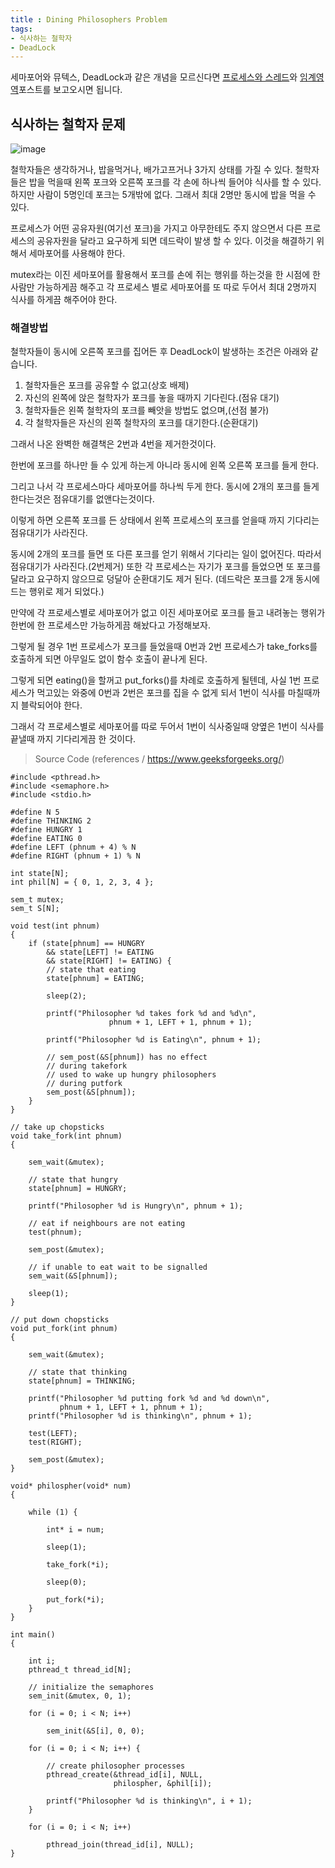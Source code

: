 ```yaml
---
title : Dining Philosophers Problem
tags:
- 식사하는 철학자
- DeadLock
---  
```


세마포어와 뮤텍스, DeadLock과 같은 개념을 모르신다면 [프로세스와 스레드](/process-thread)와 [임계영역](/critical-section)포스트를 보고오시면 됩니다.

## 식사하는 철학자 문제

![image](https://user-images.githubusercontent.com/44635266/68369600-09ca9580-017e-11ea-8f58-7c83fe50e3a6.png)

철학자들은 생각하거나, 밥을먹거나, 배가고프거나 3가지 상태를 가질 수 있다. 철학자들은 밥을 먹을때 왼쪽 포크와 오른쪽 포크를 각 손에 하나씩 들어야 식사를 할 수 있다. 하지만 사람이 5명인데 포크는 5개밖에 없다. 그래서 최대 2명만 동시에 밥을 먹을 수 있다.

프로세스가 어떤 공유자원(여기선 포크)을 가지고 아무한테도 주지 않으면서 다른 프로세스의 공유자원을 달라고 요구하게 되면 데드락이 발생 할 수 있다. 이것을 해결하기 위해서 세마포어를 사용해야 한다.

mutex라는 이진 세마포어를 활용해서 포크를 손에 쥐는 행위를 하는것을 한 시점에 한 사람만 가능하게끔 해주고 각 프로세스 별로 세마포어를 또 따로 두어서 최대 2명까지 식사를 하게끔 해주어야 한다.

### 해결방법

철학자들이 동시에 오른쪽 포크를 집어든 후 DeadLock이 발생하는 조건은 아래와 같습니다.

1. 철학자들은 포크를 공유할 수 없고(상호 배제)
2. 자신의 왼쪽에 앉은 철학자가 포크를 놓을 때까지 기다린다.(점유 대기)
3. 철학자들은 왼쪽 철학자의 포크를 빼앗을 방법도 없으며,(선점 불가) 
4. 각 철학자들은 자신의 왼쪽 철학자의 포크를 대기한다.(순환대기)

그래서 나온 완벽한 해결책은 2번과 4번을 제거한것이다. 

한번에 포크를 하나만 들 수 있게 하는게 아니라 동시에 왼쪽 오른쪽 포크를 들게 한다. 

그리고 나서 각 프로세스마다 세마포어를 하나씩 두게 한다. 동시에 2개의 포크를 들게 한다는것은 점유대기를 없앤다는것이다.

이렇게 하면 오른쪽 포크를 든 상태에서 왼쪽 프로세스의 포크를 얻을때 까지 기다리는 점유대기가 사라진다.

동시에 2개의 포크를 들면 또 다른 포크를 얻기 위해서 기다리는 일이 없어진다. 따라서 점유대기가 사라진다.(2번제거) 또한 각 프로세스는 자기가 포크를 들었으면 또 포크를 달라고 요구하지 않으므로 덩달아 순환대기도 제거 된다. (데드락은 포크를 2개 동시에 드는 행위로 제거 되었다.)

만약에 각 프로세스별로 세마포어가 없고 이진 세마포어로 포크를 들고 내려놓는 행위가 한번에 한 프로세스만 가능하게끔 해놨다고 가정해보자.

그렇게 될 경우 1번 프로세스가 포크를 들었을때 0번과 2번 프로세스가 take_forks를 호출하게 되면 아무일도 없이 함수 호출이 끝나게 된다.

그렇게 되면 eating()을 할꺼고 put_forks()를 차례로 호출하게 될텐데, 사실 1번 프로세스가 먹고있는 와중에 0번과 2번은 포크를 집을 수 없게 되서 1번이 식사를 마칠때까지 블락되어야 한다. 

그래서 각 프로세스별로 세마포어를 따로 두어서 1번이 식사중일때 양옆은 1번이 식사를 끝낼때 까지 기다리게끔 한 것이다.


> Source Code (references / https://www.geeksforgeeks.org/)

```
#include <pthread.h> 
#include <semaphore.h> 
#include <stdio.h> 
  
#define N 5 
#define THINKING 2 
#define HUNGRY 1 
#define EATING 0 
#define LEFT (phnum + 4) % N 
#define RIGHT (phnum + 1) % N 
  
int state[N]; 
int phil[N] = { 0, 1, 2, 3, 4 }; 
  
sem_t mutex; 
sem_t S[N]; 
  
void test(int phnum) 
{ 
    if (state[phnum] == HUNGRY 
        && state[LEFT] != EATING 
        && state[RIGHT] != EATING) { 
        // state that eating 
        state[phnum] = EATING; 
  
        sleep(2); 
  
        printf("Philosopher %d takes fork %d and %d\n", 
                      phnum + 1, LEFT + 1, phnum + 1); 
  
        printf("Philosopher %d is Eating\n", phnum + 1); 
  
        // sem_post(&S[phnum]) has no effect 
        // during takefork 
        // used to wake up hungry philosophers 
        // during putfork 
        sem_post(&S[phnum]); 
    } 
} 
  
// take up chopsticks 
void take_fork(int phnum) 
{ 
  
    sem_wait(&mutex); 
  
    // state that hungry 
    state[phnum] = HUNGRY; 
  
    printf("Philosopher %d is Hungry\n", phnum + 1); 
  
    // eat if neighbours are not eating 
    test(phnum); 
  
    sem_post(&mutex); 
  
    // if unable to eat wait to be signalled 
    sem_wait(&S[phnum]); 
  
    sleep(1); 
} 
  
// put down chopsticks 
void put_fork(int phnum) 
{ 
  
    sem_wait(&mutex); 
  
    // state that thinking 
    state[phnum] = THINKING; 
  
    printf("Philosopher %d putting fork %d and %d down\n", 
           phnum + 1, LEFT + 1, phnum + 1); 
    printf("Philosopher %d is thinking\n", phnum + 1); 
  
    test(LEFT); 
    test(RIGHT); 
  
    sem_post(&mutex); 
} 
  
void* philospher(void* num) 
{ 
  
    while (1) { 
  
        int* i = num; 
  
        sleep(1); 
  
        take_fork(*i); 
  
        sleep(0); 
  
        put_fork(*i); 
    } 
} 
  
int main() 
{ 
  
    int i; 
    pthread_t thread_id[N]; 
  
    // initialize the semaphores 
    sem_init(&mutex, 0, 1); 
  
    for (i = 0; i < N; i++) 
  
        sem_init(&S[i], 0, 0); 
  
    for (i = 0; i < N; i++) { 
  
        // create philosopher processes 
        pthread_create(&thread_id[i], NULL, 
                       philospher, &phil[i]); 
  
        printf("Philosopher %d is thinking\n", i + 1); 
    } 
  
    for (i = 0; i < N; i++) 
  
        pthread_join(thread_id[i], NULL); 
} 
```

